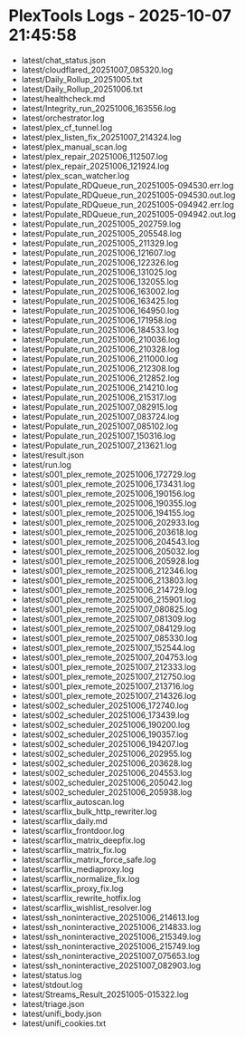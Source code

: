 # PlexTools Logs - 2025-10-07 21:45:58

* latest/chat_status.json
* latest/cloudflared_20251007_085320.log
* latest/Daily_Rollup_20251005.txt
* latest/Daily_Rollup_20251006.txt
* latest/healthcheck.md
* latest/Integrity_run_20251006_163556.log
* latest/orchestrator.log
* latest/plex_cf_tunnel.log
* latest/plex_listen_fix_20251007_214324.log
* latest/plex_manual_scan.log
* latest/plex_repair_20251006_112507.log
* latest/plex_repair_20251006_121924.log
* latest/plex_scan_watcher.log
* latest/Populate_RDQueue_run_20251005-094530.err.log
* latest/Populate_RDQueue_run_20251005-094530.out.log
* latest/Populate_RDQueue_run_20251005-094942.err.log
* latest/Populate_RDQueue_run_20251005-094942.out.log
* latest/Populate_run_20251005_202759.log
* latest/Populate_run_20251005_205548.log
* latest/Populate_run_20251005_211329.log
* latest/Populate_run_20251006_121607.log
* latest/Populate_run_20251006_122326.log
* latest/Populate_run_20251006_131025.log
* latest/Populate_run_20251006_132055.log
* latest/Populate_run_20251006_163002.log
* latest/Populate_run_20251006_163425.log
* latest/Populate_run_20251006_164950.log
* latest/Populate_run_20251006_171958.log
* latest/Populate_run_20251006_184533.log
* latest/Populate_run_20251006_210036.log
* latest/Populate_run_20251006_210328.log
* latest/Populate_run_20251006_211000.log
* latest/Populate_run_20251006_212308.log
* latest/Populate_run_20251006_212852.log
* latest/Populate_run_20251006_214210.log
* latest/Populate_run_20251006_215317.log
* latest/Populate_run_20251007_082915.log
* latest/Populate_run_20251007_083724.log
* latest/Populate_run_20251007_085102.log
* latest/Populate_run_20251007_150316.log
* latest/Populate_run_20251007_213621.log
* latest/result.json
* latest/run.log
* latest/s001_plex_remote_20251006_172729.log
* latest/s001_plex_remote_20251006_173431.log
* latest/s001_plex_remote_20251006_190156.log
* latest/s001_plex_remote_20251006_190355.log
* latest/s001_plex_remote_20251006_194155.log
* latest/s001_plex_remote_20251006_202933.log
* latest/s001_plex_remote_20251006_203618.log
* latest/s001_plex_remote_20251006_204543.log
* latest/s001_plex_remote_20251006_205032.log
* latest/s001_plex_remote_20251006_205928.log
* latest/s001_plex_remote_20251006_212346.log
* latest/s001_plex_remote_20251006_213803.log
* latest/s001_plex_remote_20251006_214729.log
* latest/s001_plex_remote_20251006_215901.log
* latest/s001_plex_remote_20251007_080825.log
* latest/s001_plex_remote_20251007_081309.log
* latest/s001_plex_remote_20251007_084129.log
* latest/s001_plex_remote_20251007_085330.log
* latest/s001_plex_remote_20251007_152544.log
* latest/s001_plex_remote_20251007_204753.log
* latest/s001_plex_remote_20251007_212333.log
* latest/s001_plex_remote_20251007_212750.log
* latest/s001_plex_remote_20251007_213716.log
* latest/s001_plex_remote_20251007_214326.log
* latest/s002_scheduler_20251006_172740.log
* latest/s002_scheduler_20251006_173439.log
* latest/s002_scheduler_20251006_190200.log
* latest/s002_scheduler_20251006_190357.log
* latest/s002_scheduler_20251006_194207.log
* latest/s002_scheduler_20251006_202955.log
* latest/s002_scheduler_20251006_203628.log
* latest/s002_scheduler_20251006_204553.log
* latest/s002_scheduler_20251006_205042.log
* latest/s002_scheduler_20251006_205938.log
* latest/scarflix_autoscan.log
* latest/scarflix_bulk_http_rewriter.log
* latest/scarflix_daily.md
* latest/scarflix_frontdoor.log
* latest/scarflix_matrix_deepfix.log
* latest/scarflix_matrix_fix.log
* latest/scarflix_matrix_force_safe.log
* latest/scarflix_mediaproxy.log
* latest/scarflix_normalize_fix.log
* latest/scarflix_proxy_fix.log
* latest/scarflix_rewrite_hotfix.log
* latest/scarflix_wishlist_resolver.log
* latest/ssh_noninteractive_20251006_214613.log
* latest/ssh_noninteractive_20251006_214833.log
* latest/ssh_noninteractive_20251006_215349.log
* latest/ssh_noninteractive_20251006_215749.log
* latest/ssh_noninteractive_20251007_075653.log
* latest/ssh_noninteractive_20251007_082903.log
* latest/status.log
* latest/stdout.log
* latest/Streams_Result_20251005-015322.log
* latest/triage.json
* latest/unifi_body.json
* latest/unifi_cookies.txt